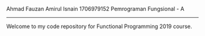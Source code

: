 Ahmad Fauzan Amirul Isnain
1706979152
Pemrograman Fungsional - A

* * *

Welcome to my code repository for Functional Programming 2019 course.
